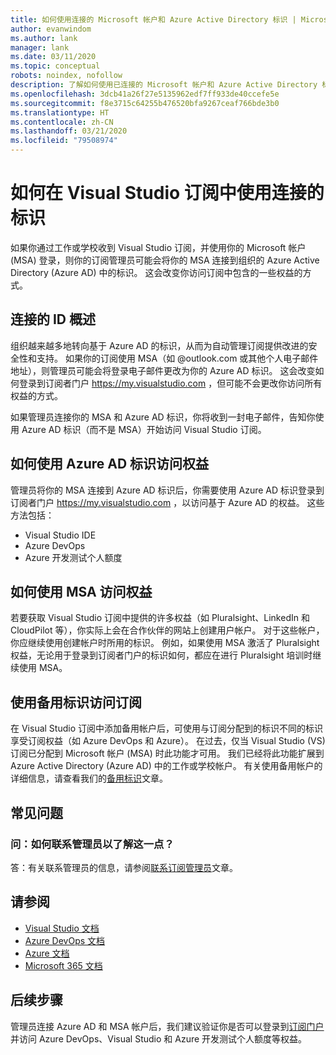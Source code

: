 ```yaml
---
title: 如何使用连接的 Microsoft 帐户和 Azure Active Directory 标识 | Microsoft Docs
author: evanwindom
ms.author: lank
manager: lank
ms.date: 03/11/2020
ms.topic: conceptual
robots: noindex, nofollow
description: 了解如何使用已连接的 Microsoft 帐户和 Azure Active Directory 标识
ms.openlocfilehash: 3dcb41a26f27e5135962edf7ff933de40ccefe5e
ms.sourcegitcommit: f8e3715c64255b476520bfa9267ceaf766bde3b0
ms.translationtype: HT
ms.contentlocale: zh-CN
ms.lasthandoff: 03/21/2020
ms.locfileid: "79508974"
---
```

# <a name="how-to-use-connected-identities-in-visual-studio-subscriptions"></a>如何在 Visual Studio 订阅中使用连接的标识
如果你通过工作或学校收到 Visual Studio 订阅，并使用你的 Microsoft 帐户 (MSA) 登录，则你的订阅管理员可能会将你的 MSA 连接到组织的 Azure Active Directory (Azure AD) 中的标识。  这会改变你访问订阅中包含的一些权益的方式。 

## <a name="overview-of-connected-ids"></a>连接的 ID 概述
组织越来越多地转向基于 Azure AD 的标识，从而为自动管理订阅提供改进的安全性和支持。  如果你的订阅使用 MSA（如 @outlook.com 或其他个人电子邮件地址），则管理员可能会将登录电子邮件更改为你的 Azure AD 标识。  这会改变如何登录到订阅者门户 https://my.visualstudio.com ，但可能不会更改你访问所有权益的方式。  

如果管理员连接你的 MSA 和 Azure AD 标识，你将收到一封电子邮件，告知你使用 Azure AD 标识（而不是 MSA）开始访问 Visual Studio 订阅。 

## <a name="how-to-access-benefits-using-azure-ad-identities"></a>如何使用 Azure AD 标识访问权益
管理员将你的 MSA 连接到 Azure AD 标识后，你需要使用 Azure AD 标识登录到订阅者门户 https://my.visualstudio.com ，以访问基于 Azure AD 的权益。  这些方法包括：
- Visual Studio IDE
- Azure DevOps
- Azure 开发测试个人额度

## <a name="how-to-access-benefits-using-your-msa"></a>如何使用 MSA 访问权益
若要获取 Visual Studio 订阅中提供的许多权益（如 Pluralsight、LinkedIn 和 CloudPilot 等），你实际上会在合作伙伴的网站上创建用户帐户。  对于这些帐户，你应继续使用创建帐户时所用的标识。  例如，如果使用 MSA 激活了 Pluralsight 权益，无论用于登录到订阅者门户的标识如何，都应在进行 Pluralsight 培训时继续使用 MSA。  

## <a name="use-an-alternate-identity-to-access-your-subscription"></a>使用备用标识访问订阅
在 Visual Studio 订阅中添加备用帐户后，可使用与订阅分配到的标识不同的标识享受订阅权益（如 Azure DevOps 和 Azure）。 在过去，仅当 Visual Studio (VS) 订阅已分配到 Microsoft 帐户 (MSA) 时此功能才可用。 我们已经将此功能扩展到 Azure Active Directory (Azure AD) 中的工作或学校帐户。  有关使用备用帐户的详细信息，请查看我们的[备用标识](vs-alternate-identity.md)文章。 

## <a name="frequently-asked-questions"></a>常见问题
### <a name="q-how-can-i-contact-my-admin-about-this"></a>问：如何联系管理员以了解这一点？
答：有关联系管理员的信息，请参阅[联系订阅管理员](contact-my-admin.md)文章。  

## <a name="see-also"></a>请参阅
- [Visual Studio 文档](https://docs.microsoft.com/visualstudio/)
- [Azure DevOps 文档](https://docs.microsoft.com/azure/devops/)
- [Azure 文档](https://docs.microsoft.com/azure/)
- [Microsoft 365 文档](https://docs.microsoft.com/microsoft-365/)

## <a name="next-steps"></a>后续步骤
管理员连接 Azure AD 和 MSA 帐户后，我们建议验证你是否可以登录到[订阅门户](https://my.visualstudio.com?wt.mc_id=o~msft~docs)并访问 Azure DevOps、Visual Studio 和 Azure 开发测试个人额度等权益。 
